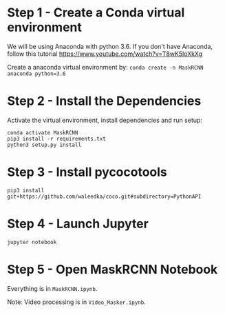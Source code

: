 # Step 1 - Create a Conda virtual environment

We will be using Anaconda with python 3.6. If you don't have Anaconda, follow this tutorial https://www.youtube.com/watch?v=T8wK5loXkXg

Create a anaconda virtual environment by:
`conda create -n MaskRCNN anaconda python=3.6`

# Step 2 - Install the Dependencies

Activate the virtual environment, install dependencies and run setup:

```
conda activate MaskRCNN
pip3 install -r requirements.txt
python3 setup.py install
```

# Step 3 - Install pycocotools

`pip3 install git+https://github.com/waleedka/coco.git#subdirectory=PythonAPI`

# Step 4 - Launch Jupyter

`jupyter notebook`

# Step 5 - Open MaskRCNN Notebook

Everything is in `MaskRCNN.ipynb`.

Note: Video processing is in `Video_Masker.ipynb`.
